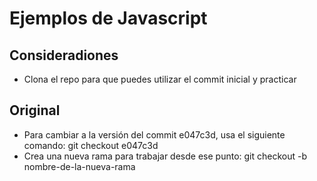# Ejemplos de Javascript
## Consideradiones
- Clona el repo para que puedes utilizar el commit inicial y practicar
## Original
- Para cambiar a la versión del commit e047c3d, usa el siguiente comando: git checkout e047c3d
- Crea una nueva rama para trabajar desde ese punto: git checkout -b nombre-de-la-nueva-rama
